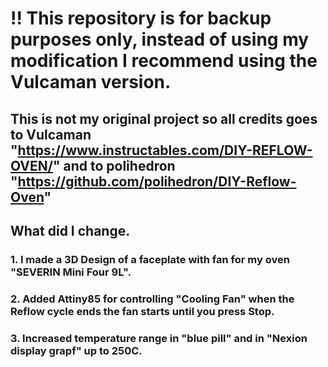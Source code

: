 # !! This repository is for backup purposes only, instead of using my modification I recommend using the Vulcaman version.

## This is not my original project so all credits goes to Vulcaman "https://www.instructables.com/DIY-REFLOW-OVEN/" and to polihedron "https://github.com/polihedron/DIY-Reflow-Oven"

## What did I change.
### 1. I made a 3D Design of a faceplate with fan for my oven "SEVERIN Mini Four 9L".
### 2. Added Attiny85 for controlling "Cooling Fan" when the Reflow cycle ends the fan starts until you press Stop.
### 3. Increased temperature range in "blue pill" and in "Nexion display grapf" up to 250C.

